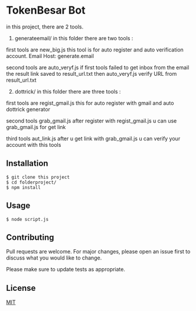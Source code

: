 # TokenBesar Bot

in this project, there are 2 tools.

1. generateemail/ in this folder there are two tools : 

first tools are new_big.js this tool is for auto register and auto verification account. Email Host: generate.email

second tools are auto_veryf.js if first tools failed to get inbox from the email the result link saved to result_url.txt then  auto_veryf.js verify URL from result_url.txt 

2. dottrick/ in this folder there are three tools : 

first tools are regist_gmail.js this for auto register with gmail and auto dottrick generator

second tools grab_gmail.js after register with regist_gmail.js u can use grab_gmail.js for get link

third tools aut_link.js after u get link with grab_gmail.js u can verify your account with this tools


## Installation


```terminal
$ git clone this project
$ cd folderproject/
$ npm install
```

## Usage

```node
$ node script.js
```


## Contributing
Pull requests are welcome. For major changes, please open an issue first to discuss what you would like to change.

Please make sure to update tests as appropriate.

## License
[MIT](https://choosealicense.com/licenses/mit/)